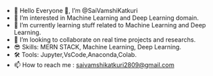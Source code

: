 - 👋 Hello Everyone 💛, I’m @SaiVamshiKatkuri
- 👀 I’m interested in  Machine Learning and Deep Learning domain.
- 🌱 I’m currently learning stuff related to Machine Learning and Deep Learning.
- 💞️ I’m looking to collaborate on real time projects and researchs.
- 😎 Skills: MERN STACK, Machine Learning, Deep Learning.
- 🛠 Tools: Jupyter,VsCode,Anaconda,Colab.
- 📫 How to reach me : saivamshikatkuri2809@gmail.com


<!---
SaiVamshiKatkuri/SaiVamshiKatkuri is a ✨ special ✨ repository because its `README.md` (this file) appears on your GitHub profile.
You can click the Preview link to take a look at your changes.
--->
